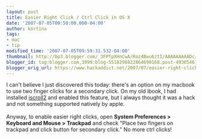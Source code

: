 ```yaml
---
layout: post
title: Easier Right Click / Ctrl Click in OS X
date: '2007-07-05T09:50:00.000-04:00'
author: kortina
tags:
- mac
- tip
modified_time: '2007-07-05T09:59:31.532-04:00'
thumbnail: http://bp3.blogger.com/_3FPfpXHnCwA/Roz4Bwu6ztI/AAAAAAAAADc/hRjVlXOU_Rc/s72-c/Picture+2.png
blogger_id: tag:blogger.com,1999:blog-5518298822864690168.post-4930546106813819373
blogger_orig_url: https://www.hackaddict.net/2007/07/easier-right-click-ctrl-click-in-os-x.html
---
```


I can't believe I just discovered this today: there's an option on my macbook to use two finger clicks for a secondary click.  On my old ibook, I had installed <a href="http://iscroll2.sourceforge.net/">iscroll2</a> and enabled this feature, but I always thought it was a hack and not something supported natively by apple.<br/><br/>Anyway, to enable easier right clicks, open <b>System Preferences &gt; Keyboard and Mouse &gt; Trackpad</b> and check "Place two fingers on trackpad and click button for secondary click." No more ctrl clicks!<br/><br/><br/><img alt="" border="0" id="BLOGGER_PHOTO_ID_5083710788539698898" src="{{ site.url }}/assets/images/2007-07-05-image-0000.png" style="display:block; margin:0px auto 10px; text-align:center; "/>